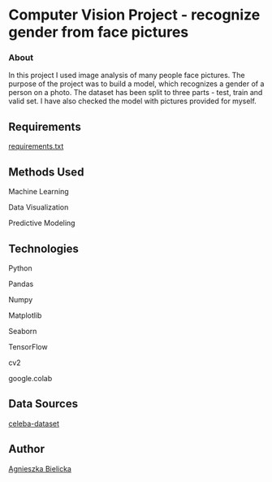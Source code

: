 # Computer Vision Project - recognize gender from face pictures

### About

In this project I used image analysis of many people face pictures. The purpose of the project was to build a model, which recognizes a gender of a person on a photo. The dataset has been split to three parts - test, train and valid set. I have also checked the model with pictures provided for myself.


## Requirements

[requirements.txt](https://github.com/agnieszkabielicka/ComputerVisionProjekt/blob/main/requirements.txt)


## Methods Used

Machine Learning

Data Visualization

Predictive Modeling


## Technologies

Python

Pandas

Numpy

Matplotlib

Seaborn

TensorFlow

cv2

google.colab


## Data Sources

[celeba-dataset](https://www.kaggle.com/datasets/jessicali9530/celeba-dataset)


## Author

[Agnieszka Bielicka](https://github.com/agnieszkabielicka)


```python

```
